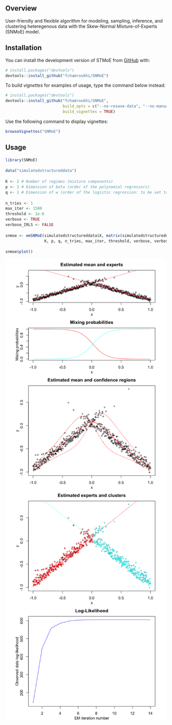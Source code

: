 
<!-- README.md is generated from README.Rmd. Please edit that file -->

<!-- badges: start -->

<!-- badges: end -->

## Overview

User-friendly and flexible algorithm for modeling, sampling, inference,
and clustering heteregenous data with the Skew-Normal Mixture-of-Experts
(SNMoE) model.

## Installation

You can install the development version of STMoE from
[GitHub](https://github.com/) with:

``` r
# install.packages("devtools")
devtools::install_github("fchamroukhi/SNMoE")
```

To build *vignettes* for examples of usage, type the command below
instead:

``` r
# install.packages("devtools")
devtools::install_github("fchamroukhi/SNMoE", 
                         build_opts = c("--no-resave-data", "--no-manual"), 
                         build_vignettes = TRUE)
```

Use the following command to display vignettes:

``` r
browseVignettes("SNMoE")
```

## Usage

``` r
library(SNMoE)

data("simulatedstructureddata")

K <- 2 # Number of regimes (mixture components)
p <- 1 # Dimension of beta (order of the polynomial regressors)
q <- 1 # Dimension of w (order of the logistic regression: to be set to 1 for segmentation)

n_tries <- 1
max_iter <- 1500
threshold <- 1e-6
verbose <- TRUE
verbose_IRLS <- FALSE

snmoe <- emSNMoE(simulatedstructureddata$X, matrix(simulatedstructureddata$Y), 
                 K, p, q, n_tries, max_iter, threshold, verbose, verbose_IRLS)

snmoe$plot()
```

<img src="man/figures/README-unnamed-chunk-5-1.png" style="display: block; margin: auto;" /><img src="man/figures/README-unnamed-chunk-5-2.png" style="display: block; margin: auto;" /><img src="man/figures/README-unnamed-chunk-5-3.png" style="display: block; margin: auto;" /><img src="man/figures/README-unnamed-chunk-5-4.png" style="display: block; margin: auto;" />
